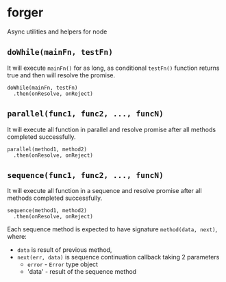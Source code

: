 # forger
Async utilities and helpers for node

## `doWhile(mainFn, testFn)`

It will execute `mainFn()` for as long, as conditional `testFn()` function
returns true and then will resolve the promise.

```
doWhile(mainFn, testFn)
  .then(onResolve, onReject)
```

## `parallel(func1, func2, ..., funcN)`

It will execute all function in parallel and resolve promise after all
methods completed successfully.

```
parallel(method1, method2)
  .then(onResolve, onReject)
```

## `sequence(func1, func2, ..., funcN)`

It will execute all function in a sequence and resolve promise after all
methods completed successfully.

```
sequence(method1, method2)
  .then(onResolve, onReject)
```

Each sequence method is expected to have signature `method(data, next)`, where:
- `data` is result of previous method,
- `next(err, data)` is sequence continuation callback taking 2 parameters
  - `error` - `Error` type object
  - 'data' - result of the sequence method

